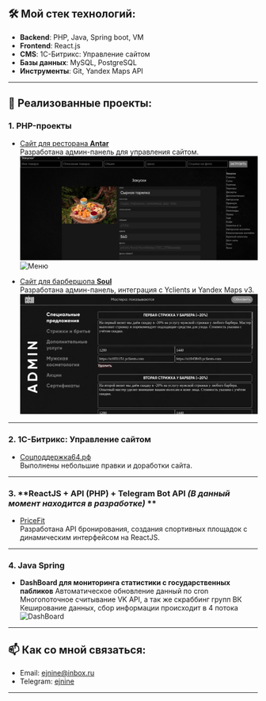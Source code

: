 ## 🛠 Мой стек технологий:
- **Backend**: PHP, Java, Spring boot, VM
- **Frontend**: React.js
- **CMS**: 1С-Битрикс: Управление сайтом
- **Базы данных**: MySQL, PostgreSQL
- **Инструменты**: Git, Yandex Maps API

---

## 🌟 Реализованные проекты:

### 1. **PHP-проекты**
- [Сайт для ресторана **Antar**](https://antarsaratov.ru/)  
  Разработана админ-панель для управления сайтом.  
  ![Admin панель](/img/antar/admin.png)
  ![Меню](/img/antar/menu.png)

- [Сайт для барбершопа **Soul**](https://soulbarbershop.ru/)  
  Разработана админ-панель, интеграция с Yclients и Yandex Maps v3.  
  ![Admin панель](/img/soul/admin.png)

---

### 2. **1С-Битрикс: Управление сайтом**
- [Соцподдержка64.рф](http://соцподдержка64.рф/)  
  Выполнены небольшие правки и доработки сайта.

---

### 3. **ReactJS + API (PHP) + Telegram Bot API *(В данный момент находится в разработке)* **
- [PriceFit](https://pricefit.ru/)  
  Разработана API бронирования, создания спортивных площадок с динамическим интерфейсом на ReactJS. 

---

### 4. **Java Spring**
- **DashBoard для мониторинга статистики с государственных пабликов** 
  Автоматическое обновление данный по cron
  Многопоточное считывание VK API, а так же скраббинг групп ВК
  Кеширование данных, сбор информации происходит в 4 потока
  ![DashBoard](/img/vkstat/main/png)
---

## 📫 Как со мной связаться:
- Email: [ejnine@inbox.ru](mailto:ejnine@inbox.ru)
- Telegram: [ejnine](https://t.me/ejnine)

---
